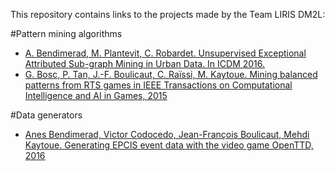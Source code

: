 This repository contains links to the projects made by the Team LIRIS DM2L:

#Pattern mining algorithms
* [A. Bendimerad, M. Plantevit, C. Robardet. Unsupervised Exceptional Attributed Sub-graph Mining in Urban Data. In ICDM 2016.](https://github.com/AnesBendimerad/Exceptional-Sub-graph-Mining)
* [G. Bosc, P. Tan, J.-F. Boulicaut, C. Raïssi, M. Kaytoue. Mining balanced patterns from RTS games in IEEE Transactions on Computational Intelligence and AI in Games, 2015](http://guillaume-bosc.github.io/BalanceSpan/)

#Data generators
* [Anes Bendimerad, Victor Codocedo, Jean-François Boulicaut, Mehdi Kaytoue. Generating EPCIS event data with the video game OpenTTD, 2016](https://anesbendimerad.github.io/EPCIS-Events-Generator-Based-On-OpenTTD/)
